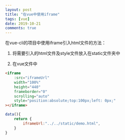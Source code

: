 ```yaml
---
layout: post
title: "在vue中使用iframe"
tags: [vue]
date: 2019-10-21
comments: true
---
```

在vue-cli的项目中使用iframe引入html文件的方法：

1. 将需要引入的html文件及style文件放入在static文件夹中


2. 在vue文件中
```html
<iframe
    :src="iframeUrl"
    width="100%"
    height="440"
    frameborder="0"
    scrolling="auto"
    style="position:absolute;top:100px;left: 0px;"
></iframe>
```
```javascript
data(){
    return {
        iframeUrl:"../../static/demo.html",
    }
}

```
